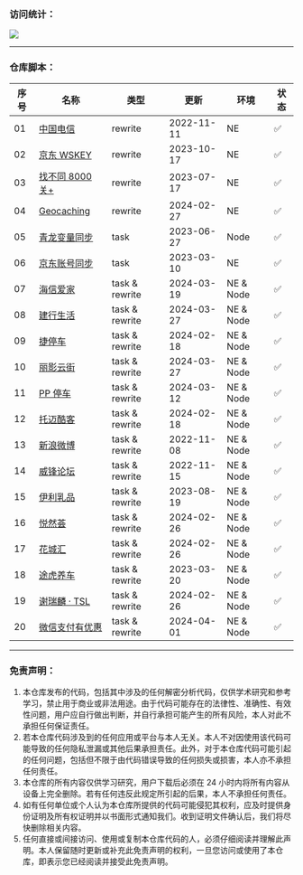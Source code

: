 ### 访问统计：

![](http://profile-counter.glitch.me/FoKit_Scripts/count.svg)

---

### 仓库脚本：

| 序号 | 名称                                                                                                | 类型           | 更新       | 环境      | 状态 |
| ---- | --------------------------------------------------------------------------------------------------- | -------------- | ---------- | --------- | ---- |
| 01   | [中国电信](https://raw.githubusercontent.com/FoKit/Scripts/main/scripts/get_10000_cookie.js)        | rewrite        | 2022-11-11 | NE        | ✅   |
| 02   | [京东 WSKEY](https://raw.githubusercontent.com/FoKit/Scripts/main/scripts/get_jd_wskey.js)          | rewrite        | 2023-10-17 | NE        | ✅   |
| 03   | [找不同 8000 关+](https://raw.githubusercontent.com/FoKit/Scripts/main/scripts/zbt.js)              | rewrite        | 2023-07-17 | NE        | ✅   |
| 04   | [Geocaching](https://raw.githubusercontent.com/FoKit/Scripts/main/scripts/geocaching_helper.js)     | rewrite        | 2024-02-27 | NE        | ✅   |
| 05   | [青龙变量同步](https://raw.githubusercontent.com/FoKit/Scripts/main/scripts/ql_env_sync.js)         | task           | 2023-06-27 | Node      | ✅   |
| 06   | [京东账号同步](https://raw.githubusercontent.com/FoKit/Scripts/main/scripts/ql_to_boxjs.js)         | task           | 2023-03-10 | NE        | ✅   |
| 07   | [海信爱家](https://raw.githubusercontent.com/FoKit/Scripts/main/scripts/Hisense.js)                 | task & rewrite | 2024-03-19 | NE & Node | ✅   |
| 08   | [建行生活](https://raw.githubusercontent.com/FoKit/Scripts/main/scripts/jhsh_checkIn.js)            | task & rewrite | 2024-03-27 | NE & Node | ✅   |
| 09   | [捷停车](https://raw.githubusercontent.com/FoKit/Scripts/main/scripts/jparking_sign.js)             | task & rewrite | 2024-02-18 | NE & Node | ✅   |
| 10   | [丽影云街](https://raw.githubusercontent.com/FoKit/Scripts/main/scripts/livingmall.js)              | task & rewrite | 2024-03-27 | NE & Node | ✅   |
| 11   | [PP 停车](https://raw.githubusercontent.com/FoKit/Scripts/main/scripts/pp_parking.js)               | task & rewrite | 2024-03-12 | NE & Node | ✅   |
| 12   | [托迈酷客](https://raw.githubusercontent.com/FoKit/Scripts/main/scripts/ThomasCook.js)              | task & rewrite | 2024-02-18 | NE & Node | ✅   |
| 13   | [新浪微博](https://raw.githubusercontent.com/FoKit/Scripts/main/scripts/weibo_sign.js)              | task & rewrite | 2022-11-08 | NE & Node | ✅   |
| 14   | [威锋论坛](https://raw.githubusercontent.com/FoKit/Scripts/main/scripts/weifeng.js)                 | task & rewrite | 2022-11-15 | NE & Node | ✅   |
| 15   | [伊利乳品](https://raw.githubusercontent.com/FoKit/Scripts/main/scripts/yiLi.js)                    | task & rewrite | 2023-08-19 | NE & Node | ✅   |
| 16   | [悦然荟](https://raw.githubusercontent.com/FoKit/Scripts/main/scripts/yueran_sign.js)               | task & rewrite | 2024-02-26 | NE & Node | ✅   |
| 17   | [花城汇](https://raw.githubusercontent.com/FoKit/Scripts/main/scripts/hch_sign.js)                  | task & rewrite | 2024-02-26 | NE & Node | ✅   |
| 18   | [途虎养车](https://raw.githubusercontent.com/FoKit/Scripts/main/scripts/tuhu.js)                    | task & rewrite | 2023-03-20 | NE & Node | ✅   |
| 19   | [谢瑞麟 · TSL](https://raw.githubusercontent.com/FoKit/Scripts/main/scripts/tsl_sign.js)            | task & rewrite | 2024-02-26 | NE & Node | ✅   |
| 20   | [微信支付有优惠](https://raw.githubusercontent.com/FoKit/Scripts/main/scripts/wechat_pay_coupon.js) | task & rewrite | 2024-04-01 | NE & Node | ✅   |

---

### 免责声明：

1. 本仓库发布的代码，包括其中涉及的任何解密分析代码，仅供学术研究和参考学习，禁止用于商业或非法用途。由于代码可能存在的法律性、准确性、有效性问题，用户应自行做出判断，并自行承担可能产生的所有风险，本人对此不承担任何保证责任。
2. 若本仓库代码涉及到的任何应用或平台与本人无关。本人不对因使用该代码可能导致的任何隐私泄漏或其他后果承担责任。此外，对于本仓库代码可能引起的任何问题，包括但不限于由代码错误导致的任何损失或损害，本人亦不承担任何责任。
3. 本仓库的所有内容仅供学习研究，用户下载后必须在 24 小时内将所有内容从设备上完全删除。若有任何违反此规定所引起的后果，本人不承担任何责任。
4. 如有任何单位或个人认为本仓库所提供的代码可能侵犯其权利，应及时提供身份证明及所有权证明并以书面形式通知我们。收到证明文件确认后，我们将尽快删除相关内容。
5. 任何直接或间接访问、使用或复制本仓库代码的人，必须仔细阅读并理解此声明。本人保留随时更新或补充此免责声明的权利，一旦您访问或使用了本仓库，即表示您已经阅读并接受此免责声明。
